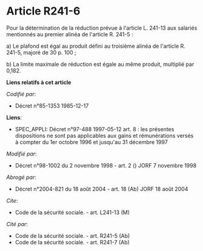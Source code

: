 # Article R241-6

Pour la détermination de la réduction prévue à l'article L. 241-13 aux salariés mentionnés au premier alinéa de l'article R.
241-5 :

a) Le plafond est égal au produit défini au troisième alinéa de l'article R. 241-5, majoré de 30 p. 100 ;

b) La limite maximale de réduction est égale au même produit, multiplié par 0,182.

**Liens relatifs à cet article**

_Codifié par_:

  - Décret n°85-1353 1985-12-17

**Liens**:

  - SPEC_APPLI: Décret n°97-488 1997-05-12 art. 8 : les présentes dispositions ne sont pas applicables aux gains et rémunérations versés à compter du 1er octobre 1996 et jusqu'au 31 décembre 1997

_Modifié par_:

  - Décret n°98-1002 du 2 novembre 1998 - art. 2 () JORF 7 novembre 1998

_Abrogé par_:

  - Décret n°2004-821 du 18 août 2004 - art. 18 (Ab) JORF 18 août 2004

_Cite_:

  - Code de la sécurité sociale. - art. L241-13 (M)

_Cité par_:

  - Code de la sécurité sociale. - art. R241-5 (Ab)
  - Code de la sécurité sociale. - art. R241-7 (Ab)
